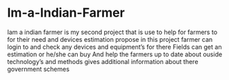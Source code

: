 # Im-a-Indian-Farmer
Iam a indian farmer is my second  project that is use to help for farmers to for their need and devices estimation propose 
in this project farmer can login to and check any devices and equipment’s for there Fields can get an estimation or he/she can buy 
And help the farmers up to date about ouside technology’s and methods gives additional information about there government schemes 
